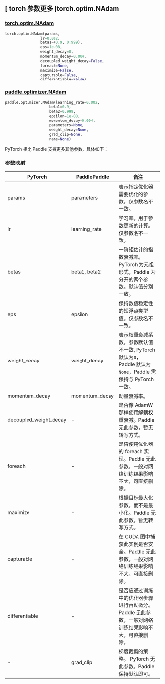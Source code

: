 ## [ torch 参数更多 ]torch.optim.NAdam

### [torch.optim.NAdam](https://pytorch.org/docs/stable/generated/torch.optim.NAdam.html#torch.optim.NAdam)

```python
torch.optim.NAdam(params,
                lr=0.002,
                betas=(0.9, 0.999),
                eps=1e-08,
                weight_decay=0,
                momentum_decay=0.004,
                decoupled_weight_decay=False,
                foreach=None,
                maximize=False,
                capturable=False,
                differentiable=False)
```

### [paddle.optimizer.NAdam](https://www.paddlepaddle.org.cn/documentation/docs/zh/develop/api/paddle/optimizer/NAdam_cn.html#nadam)

```python
paddle.optimizer.NAdam(learning_rate=0.002,
                    beta1=0.9,
                    beta2=0.999,
                    epsilon=1e-08,
                    momentum_decay=0.004,
                    parameters=None,
                    weight_decay=None,
                    grad_clip=None,
                    name=None)
```

PyTorch 相比 Paddle 支持更多其他参数，具体如下：

### 参数映射

| PyTorch                             | PaddlePaddle | 备注                                                                    |
| ----------------------------------- | ------------ | ----------------------------------------------------------------------- |
| params                              | parameters   | 表示指定优化器需要优化的参数，仅参数名不一致。                      |
| lr                                  | learning_rate| 学习率，用于参数更新的计算。仅参数名不一致。                          |
| betas                               | beta1, beta2 | 一阶矩估计的指数衰减率。PyTorch 为元祖形式，Paddle 为分开的两个参数。默认值分别一致。                          |
| eps                                 | epsilon      | 保持数值稳定性的短浮点类型值。仅参数名不一致。                           |
| weight_decay                        | weight_decay | 表示权重衰减系数，参数默认值不一致, PyTorch 默认为`0`， Paddle 默认为`None`，Paddle 需保持与 PyTorch 一致。         |
| momentum_decay                      | momentum_decay| 动量衰减率。|
| decoupled_weight_decay              | -            | 是否像 AdamW 那样使用解耦权重衰减。Paddle 无此参数，暂无转写方式。                       |
| foreach                             | -            | 是否使用优化器的 foreach 实现。Paddle 无此参数，一般对网络训练结果影响不大，可直接删除。         |
| maximize                            | -            | 根据目标最大化参数，而不是最小化。Paddle 无此参数，暂无转写方式。         |
| capturable                          | -            | 在 CUDA 图中捕获此实例是否安全。Paddle 无此参数，一般对网络训练结果影响不大，可直接删除。         |
| differentiable                      | -            | 是否应通过训练中的优化器步骤进行自动微分。Paddle 无此参数，一般对网络训练结果影响不大，可直接删除。         |
| -                                   | grad_clip    | 梯度裁剪的策略。 PyTorch 无此参数，Paddle 保持默认即可。       |
